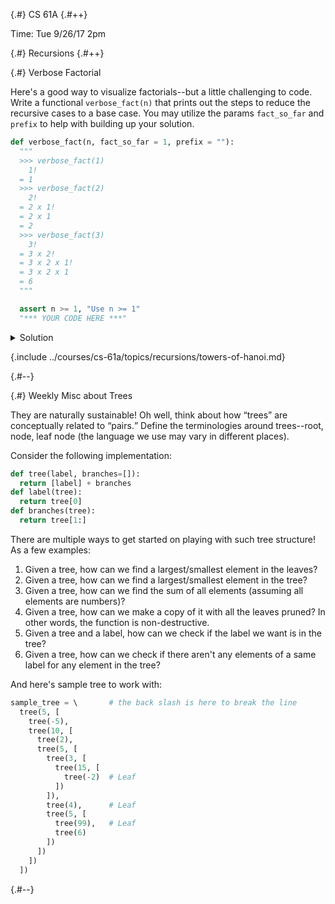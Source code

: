 
{.#} CS 61A
{.#++}

Time: Tue 9/26/17 2pm

{.#} Recursions
{.#++}

{.#} Verbose Factorial

Here's a good way to visualize factorials--but a little challenging to code. Write a functional `verbose_fact(n)` that prints out the steps to reduce the recursive cases to a base case. You may utilize the params `fact_so_far` and `prefix` to help with building up your solution.

```py
def verbose_fact(n, fact_so_far = 1, prefix = ""):
  """
  >>> verbose_fact(1)
    1!
  = 1
  >>> verbose_fact(2)
    2!
  = 2 x 1!
  = 2 x 1
  = 2
  >>> verbose_fact(3)
    3!
  = 3 x 2!
  = 3 x 2 x 1!
  = 3 x 2 x 1
  = 6
  """

  assert n >= 1, "Use n >= 1"
  "*** YOUR CODE HERE ***"
```

<details><summary>Solution</summary><pre><code class="language-py">def verbose_fact(n, fact_so_far = 1, prefix = ""):
  """
  >>> verbose_fact(1)
    1!
  = 1
  >>> verbose_fact(2)
    2!
  = 2 x 1!
  = 2 x 1
  = 2
  >>> verbose_fact(3)
    3!
  = 3 x 2!
  = 3 x 2 x 1!
  = 3 x 2 x 1
  = 6
  """

  assert n >= 1, "Use n >= 1"

  # Check if it's the first time calling the function
  if not prefix:
    # First time
    print("  " + str(n) + "!")
  else:
    # Not the first time
    print("= " + prefix + str(n) + "!")

  # Check if recursion is finished
  if n == 1:
    # Base case, end of recursion
    if prefix: print("= " + prefix + str(n)) # Print the simplified "1!"
    # Print out the solution
    print("= " + str(fact_so_far * n))
  else:
    # Continue by recursion
    verbose_fact(n - 1, fact_so_far * n, prefix + str(n) + " x ")</code></pre></details>

{.include ../courses/cs-61a/topics/recursions/towers-of-hanoi.md}

{.#--}

{.#} Weekly Misc about Trees

They are naturally sustainable! Oh well, think about how <q>trees</q> are conceptually related to <q>pairs.</q> Define the terminologies around trees--root, node, leaf node (the language we use may vary in different places).

Consider the following implementation:

```py
def tree(label, branches=[]):
  return [label] + branches
def label(tree):
  return tree[0]
def branches(tree):
  return tree[1:]
```

There are multiple ways to get started on playing with such tree structure! As a few examples:

1. Given a tree, how can we find a largest/smallest element in the leaves?
1. Given a tree, how can we find a largest/smallest element in the tree?
1. Given a tree, how can we find the sum of all elements (assuming all elements are numbers)?
1. Given a tree, how can we make a copy of it with all the leaves pruned? In other words, the function is non-destructive.
1. Given a tree and a label, how can we check if the label we want is in the tree?
1. Given a tree, how can we check if there aren't any elements of a same label for any element in the tree?

And here's sample tree to work with:

```py
sample_tree = \       # the back slash is here to break the line
  tree(5, [
    tree(-5),
    tree(10, [
      tree(2),
      tree(5, [
        tree(3, [
          tree(15, [
            tree(-2)  # Leaf
          ])
        ]),
        tree(4),      # Leaf
        tree(5, [
          tree(99),   # Leaf
          tree(6)
        ])
      ])
    ])
  ])
```

{.#--}
